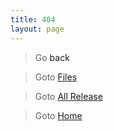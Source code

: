 ```yaml
---
title: 404
layout: page
---
```


> Go <a class="historyback" >back</a>

> Goto [Files]({{site.baseurl}}/files)

> Goto [All Release](https://github.com/koumaza/android/release)

> Goto [Home]({{site.baseurl}})
